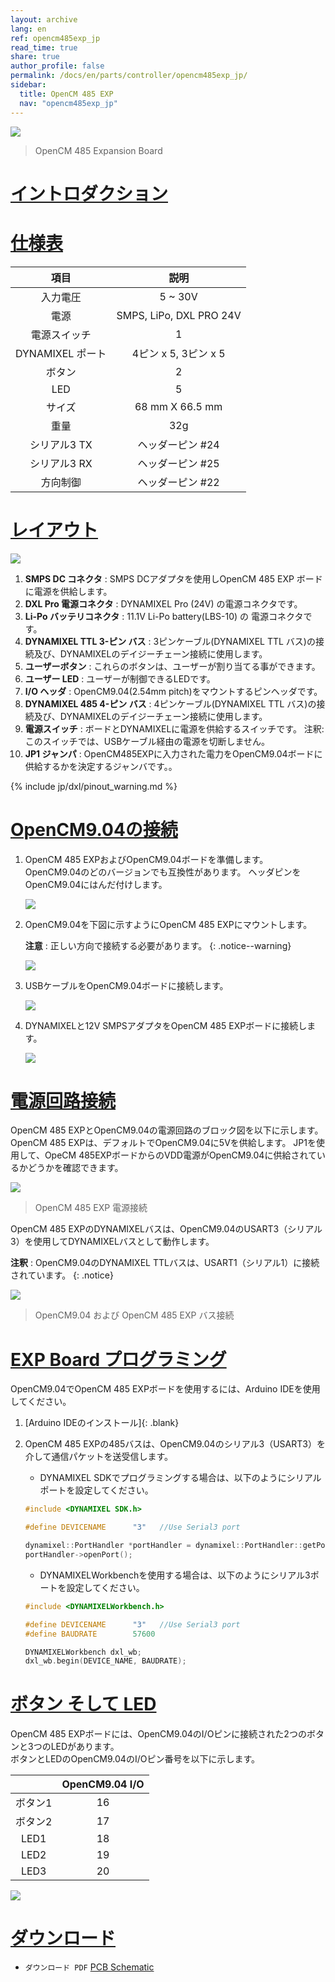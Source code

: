```yaml
---
layout: archive
lang: en
ref: opencm485exp_jp
read_time: true
share: true
author_profile: false
permalink: /docs/en/parts/controller/opencm485exp_jp/
sidebar:
  title: OpenCM 485 EXP
  nav: "opencm485exp_jp"
---
```


![](/assets/images/parts/controller/opencm904/opencm485exp_product.jpg)

> OpenCM 485 Expansion Board

# [イントロダクション](#イントロダクション)

# [仕様表](#仕様表)

|       項目       |          説明           |
|:----------------:|:-----------------------:|
|     入力電圧     |         5 ~ 30V         |
|       電源       | SMPS, LiPo, DXL PRO 24V |
|   電源スイッチ   |            1            |
| DYNAMIXEL ポート |  4ピン x 5, 3ピン x 5   |
|      ボタン      |            2            |
|       LED        |            5            |
|      サイズ      |     68 mm X 66.5 mm     |
|       重量       |           32g           |
|   シリアル3 TX   |    ヘッダーピン #24     |
|   シリアル3 RX   |    ヘッダーピン #25     |
|     方向制御     |    ヘッダーピン #22     |

# [レイアウト](#レイアウト)

![](/assets/images/parts/controller/opencm904/opencm485exp_01.jpg)

1. **SMPS DC コネクタ** : SMPS DCアダプタを使用しOpenCM 485 EXP ボードに電源を供給します。
2. **DXL Pro 電源コネクタ** : DYNAMIXEL Pro (24V) の電源コネクタです。
3. **Li-Po バッテリコネクタ** : 11.1V Li-Po battery(LBS-10) の 電源コネクタです。
4. **DYNAMIXEL TTL 3-ピン バス** : 3ピンケーブル(DYNAMIXEL TTL バス)の接続及び、DYNAMIXELのデイジーチェーン接続に使用します。
5. **ユーザーボタン** : これらのボタンは、ユーザーが割り当てる事ができます。
6. **ユーザー LED** : ユーザーが制御できるLEDです。
7. **I/O ヘッダ** : OpenCM9.04(2.54mm pitch)をマウントするピンヘッダです。
8. **DYNAMIXEL 485 4-ピン バス** : 4ピンケーブル(DYNAMIXEL TTL バス)の接続及び、DYNAMIXELのデイジーチェーン接続に使用します。
9. **電源スイッチ** : ボードとDYNAMIXELに電源を供給するスイッチです。  注釈: このスイッチでは、USBケーブル経由の電源を切断しません。
10. **JP1 ジャンパ** : OpenCM485EXPに入力された電力をOpenCM9.04ボードに供給するかを決定するジャンバです。。

{% include jp/dxl/pinout_warning.md %}

# [OpenCM9.04の接続](#opencm904の接続)

1. OpenCM 485 EXPおよびOpenCM9.04ボードを準備します。 OpenCM9.04のどのバージョンでも互換性があります。 ヘッダピンをOpenCM9.04にはんだ付けします。

    ![](/assets/images/parts/controller/opencm904/opencm485exp_02.jpg)

2. OpenCM9.04を下図に示すようにOpenCM 485 EXPにマウントします。

    **注意** : 正しい方向で接続する必要があります。
    {: .notice--warning}

    ![](/assets/images/parts/controller/opencm904/opencm485exp_03.jpg)

3. USBケーブルをOpenCM9.04ボードに接続します。

    ![](/assets/images/parts/controller/opencm904/opencm485exp_04.jpg)

4. DYNAMIXELと12V SMPSアダプタをOpenCM 485 EXPボードに接続します。

    ![](/assets/images/parts/controller/opencm904/opencm485exp_05.jpg)


# [電源回路接続](#電源回路接続)

OpenCM 485 EXPとOpenCM9.04の電源回路のブロック図を以下に示します。
OpenCM 485 EXPは、デフォルトでOpenCM9.04に5Vを供給します。 JP1を使用して、OpeCM 485EXPボードからのVDD電源がOpenCM9.04に供給されているかどうかを確認できます。

![](/assets/images/parts/controller/opencm904/opencm485exp_06.png)

> OpenCM 485 EXP 電源接続

OpenCM 485 EXPのDYNAMIXELバスは、OpenCM9.04のUSART3（シリアル3）を使用してDYNAMIXELバスとして動作します。

**注釈** : OpenCM9.04のDYNAMIXEL TTLバスは、USART1（シリアル1）に接続されています。
{: .notice}

![](/assets/images/parts/controller/opencm904/opencm485exp_07.gif)

> OpenCM9.04 および OpenCM 485 EXP バス接続

# [EXP Board プログラミング](#exp-board-プログラミング)

OpenCM9.04でOpenCM 485 EXPボードを使用するには、Arduino IDEを使用してください。

1. [Arduino IDEのインストール]{: .blank}

2. OpenCM 485 EXPの485バスは、OpenCM9.04のシリアル3（USART3）を介して通信パケットを送受信します。  

    - DYNAMIXEL SDKでプログラミングする場合は、以下のようにシリアルポートを設定してください。

    ```cpp
    #include <DYNAMIXEL SDK.h>

    #define DEVICENAME      "3"   //Use Serial3 port

    dynamixel::PortHandler *portHandler = dynamixel::PortHandler::getPortHandler(DEVICENAME);
    portHandler->openPort();
    ```
    - DYNAMIXELWorkbenchを使用する場合は、以下のようにシリアル3ポートを設定してください。

    ```cpp
    #include <DYNAMIXELWorkbench.h>

    #define DEVICENAME      "3"   //Use Serial3 port
    #define BAUDRATE        57600

    DYNAMIXELWorkbench dxl_wb;
    dxl_wb.begin(DEVICE_NAME, BAUDRATE);
    ```

# [ボタン そして LED](#ボタン-そして-led)

OpenCM 485 EXPボードには、OpenCM9.04のI/Oピンに接続された2つのボタンと3つのLEDがあります。  
ボタンとLEDのOpenCM9.04のI/Oピン番号を以下に示します。

|         | OpenCM9.04 I/O |
|:-------:|:--------------:|
| ボタン1 |       16       |
| ボタン2 |       17       |
|  LED1   |       18       |
|  LED2   |       19       |
|  LED3   |       20       |

![](/assets/images/parts/controller/opencm904/opencm485exp_11.jpg)

# [ダウンロード](#ダウンロード)

- `ダウンロード PDF` [PCB Schematic](http://support.robotis.com/en/baggage_files/opencm/schematic1___opencm_485exp.pdf)

[RoboPlus Task]: /docs/en/software/rplus1/task/getting_started/
[Number of pressed Start button]: /docs/en/software/rplus1/task/programming_02/#button-count
[Start button]: /docs/en/software/rplus1/task/programming_02/#button-count
[LN-101]: /docs/en/parts/interface/ln-101/
[ZIG-100]: /docs/en/parts/communication/zig-110/
[BT-110]: /docs/en/parts/communication/bt-110/
[BT-210]: /docs/en/parts/communication/bt-210/
[Automatic Turn-off]: /docs/en/software/rplus1/task/programming_02/#powersave-timer
[Top Gerber]: http://support.robotis.com/en/baggage_files/opencm/opencm9.04__rev_1.0(131009)-top.pdf
[Bottom Gerber]: http://support.robotis.com/en/baggage_files/opencm/opencm9.04__rev_1.0(131009)-bottom.pdf
[Gerber]: http://support.robotis.com/en/baggage_files/opencm/opencm9.04__rev_1.0(131009)-gerber.pdf
[DARWIN-MINI Controller Firmware Update]: /docs/en/edu/mini/#firmware-update
[Install Arduino IDE]: /docs/en/software/arduino_ide/
